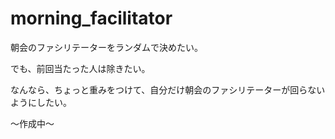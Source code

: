 # morning_facilitator

朝会のファシリテーターをランダムで決めたい。

でも、前回当たった人は除きたい。

なんなら、ちょっと重みをつけて、自分だけ朝会のファシリテーターが回らないようにしたい。

〜作成中〜